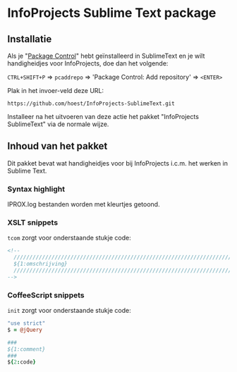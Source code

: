 # InfoProjects Sublime Text package

## Installatie
Als je "[Package Control](https://sublime.wbond.net/)" hebt geïnstalleerd
in SublimeText en je wilt handigheidjes voor InfoProjects, doe dan het
volgende:

`CTRL+SHIFT+P` => `pcaddrepo` => 'Package Control: Add repository' => `<ENTER>`

Plak in het invoer-veld deze URL:

```
https://github.com/hoest/InfoProjects-SublimeText.git
```

Installeer na het uitvoeren van deze actie het pakket
"InfoProjects SublimeText" via de normale wijze.

## Inhoud van het pakket
Dit pakket bevat wat handigheidjes voor bij InfoProjects i.c.m. het werken
in Sublime Text.

### Syntax highlight

IPROX.log bestanden worden met kleurtjes getoond.

### XSLT snippets

`tcom` zorgt voor onderstaande stukje code:

```xsl
<!--
  ///////////////////////////////////////////////////////////////////////////
  ${1:omschrijving}
  ///////////////////////////////////////////////////////////////////////////
-->
```

### CoffeeScript snippets

`init` zorgt voor onderstaande stukje code:

```coffee
"use strict"
$ = @jQuery

###
${1:comment}
###
${2:code}
```
